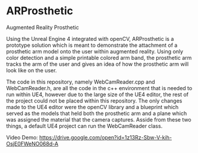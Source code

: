 # ARProsthetic
Augmented Reality Prosthetic

Using the Unreal Engine 4 integrated with openCV, ARProsthetic is a prototype solution which is meant to demonstrate the attachment of a prosthetic arm model onto the user within augmented reality. Using only color detection and a simple printable colored arm band, the prosthetic arm tracks the arm of the user and gives an idea of how the prosthetic arm will look like on the user.

The code in this repository, namely WebCamReader.cpp and WebCamReader.h, are all the code in the c++ environment that is needed to run within UE4, however due to the large size of the UE4 editor, the rest of the project could not be placed within this repository. The only changes made to the UE4 editor were the openCV library and a blueprint which served as the models that held both the prosthetic arm and a plane which was assigned the material that the camera captures. Asside from these two things, a default UE4 project can run the WebCamReader class.

Video Demo: https://drive.google.com/open?id=1z13Rz-Sbw-V-kih-OsjE0FWeNO068d-A

